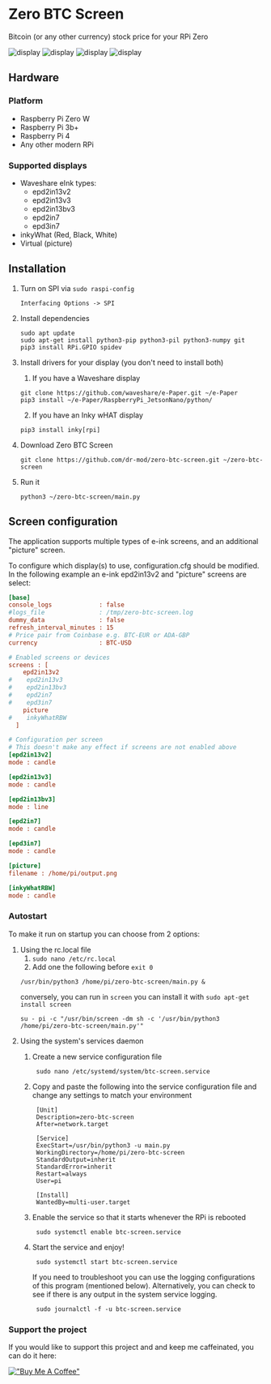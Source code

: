 # Zero BTC Screen

Bitcoin (or any other currency) stock price for your RPi Zero

![display](docs/display_1.jpeg)
![display](docs/display_2.jpeg)
![display](docs/display_3.jpeg)
![display](docs/display_4.jpeg)

## Hardware

### Platform

* Raspberry Pi Zero W
* Raspberry Pi 3b+
* Raspberry Pi 4
* Any other modern RPi

### Supported displays

* Waveshare eInk types:
  * epd2in13v2
  * epd2in13v3
  * epd2in13bv3
  * epd2in7
  * epd3in7
* inkyWhat (Red, Black, White)
* Virtual (picture)

## Installation

1. Turn on SPI via `sudo raspi-config`
    ```
    Interfacing Options -> SPI
   ```
2. Install dependencies
    ```
    sudo apt update
    sudo apt-get install python3-pip python3-pil python3-numpy git
    pip3 install RPi.GPIO spidev
    ```

3. Install drivers for your display (you don't need to install both)
    1. If you have a Waveshare display
    ```
    git clone https://github.com/waveshare/e-Paper.git ~/e-Paper
    pip3 install ~/e-Paper/RaspberryPi_JetsonNano/python/
    ```
    2. If you have an Inky wHAT display
    ```
    pip3 install inky[rpi]
    ```
4. Download Zero BTC Screen
    ```
    git clone https://github.com/dr-mod/zero-btc-screen.git ~/zero-btc-screen
    ```
5. Run it
    ```
    python3 ~/zero-btc-screen/main.py
    ```


## Screen configuration

The application supports multiple types of e-ink screens, and an additional "picture" screen.

To configure which display(s) to use, configuration.cfg should be modified. In the following example an e-ink epd2in13v2
and "picture" screens are select:

```cfg
[base]
console_logs             : false
#logs_file               : /tmp/zero-btc-screen.log
dummy_data               : false
refresh_interval_minutes : 15
# Price pair from Coinbase e.g. BTC-EUR or ADA-GBP
currency                 : BTC-USD

# Enabled screens or devices
screens : [
    epd2in13v2
#    epd2in13v3
#    epd2in13bv3
#    epd2in7
#    epd3in7
    picture
#    inkyWhatRBW
  ]

# Configuration per screen
# This doesn't make any effect if screens are not enabled above
[epd2in13v2]
mode : candle

[epd2in13v3]
mode : candle

[epd2in13bv3]
mode : line

[epd2in7]
mode : candle

[epd3in7]
mode : candle

[picture]
filename : /home/pi/output.png

[inkyWhatRBW]
mode : candle
```

### Autostart

To make it run on startup you can choose from 2 options:

1. Using the rc.local file
    1. `sudo nano /etc/rc.local`
    2. Add one the following before `exit 0`
   ```
   /usr/bin/python3 /home/pi/zero-btc-screen/main.py &
   ```
   conversely, you can run in `screen` you can install it with `sudo apt-get install screen`
   ```
   su - pi -c "/usr/bin/screen -dm sh -c '/usr/bin/python3 /home/pi/zero-btc-screen/main.py'"
   ```
2. Using the system's services daemon
    1. Create a new service configuration file
       ```
        sudo nano /etc/systemd/system/btc-screen.service
        ```
    2. Copy and paste the following into the service configuration file and change any settings to match your
       environment
       ```
        [Unit]
        Description=zero-btc-screen
        After=network.target
 
        [Service]
        ExecStart=/usr/bin/python3 -u main.py
        WorkingDirectory=/home/pi/zero-btc-screen
        StandardOutput=inherit
        StandardError=inherit
        Restart=always
        User=pi
 
        [Install]
        WantedBy=multi-user.target
        ```
    3. Enable the service so that it starts whenever the RPi is rebooted
       ```
        sudo systemctl enable btc-screen.service
       ```
    4. Start the service and enjoy!
       ```
        sudo systemctl start btc-screen.service
       ```

       If you need to troubleshoot you can use the logging configurations of this program (mentioned below).
       Alternatively, you can check to see if there is any output in the system service logging.
       ```
        sudo journalctl -f -u btc-screen.service
       ```

### Support the project
If you would like to support this project and and keep me caffeinated, you can do it here:

[!["Buy Me A Coffee"](https://www.buymeacoffee.com/assets/img/custom_images/orange_img.png)](https://www.buymeacoffee.com/drmod)

